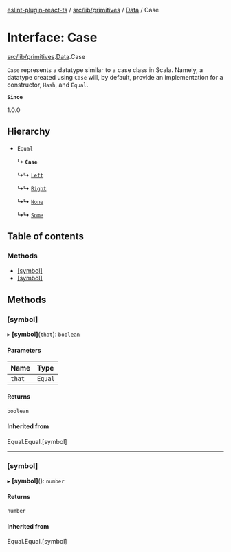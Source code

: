 [eslint-plugin-react-ts](../README.md) / [src/lib/primitives](../modules/src_lib_primitives.md) / [Data](../modules/src_lib_primitives.Data.md) / Case

# Interface: Case

[src/lib/primitives](../modules/src_lib_primitives.md).[Data](../modules/src_lib_primitives.Data.md).Case

`Case` represents a datatype similar to a case class in Scala. Namely, a
datatype created using `Case` will, by default, provide an implementation
for a constructor, `Hash`, and `Equal`.

**`Since`**

1.0.0

## Hierarchy

- `Equal`

  ↳ **`Case`**

  ↳↳ [`Left`](src_lib_primitives.E.Left.md)

  ↳↳ [`Right`](src_lib_primitives.E.Right.md)

  ↳↳ [`None`](src_lib_primitives.O.None.md)

  ↳↳ [`Some`](src_lib_primitives.O.Some.md)

## Table of contents

### Methods

- [[symbol]](src_lib_primitives.Data.Case-1.md#[symbol])
- [[symbol]](src_lib_primitives.Data.Case-1.md#[symbol]-1)

## Methods

### [symbol]

▸ **[symbol]**(`that`): `boolean`

#### Parameters

| Name | Type |
| :------ | :------ |
| `that` | `Equal` |

#### Returns

`boolean`

#### Inherited from

Equal.Equal.[symbol]

___

### [symbol]

▸ **[symbol]**(): `number`

#### Returns

`number`

#### Inherited from

Equal.Equal.[symbol]
